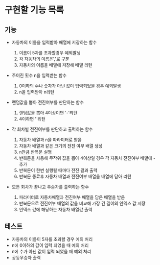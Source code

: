 # 구현할 기능 목록

## 기능

- 자동차의 이름을 입력받아 배열에 저장하는 함수

  1. 이름이 5자를 초과할경우 예외발생
  2. 각 자동차의 이름은','로 구분
  3. 자동차의 이름을 배열에 저장해 배열 리턴

- 주어진 횟수 n을 입력받는 함수

  1. 0이하의 수나 숫자가 아닌 값이 입력되었을 경우 예외발생
  2. n을 입력받아 n리턴

- 랜덤값을 뽑아 전진여부를 판단하는 함수

  1. 랜덤값을 뽑아 4이상이면 '-'리턴
  2. 4이하면 ''리턴

- 각 회차별 전진여부를 판단하고 출력하는 함수

  1. 자동차 배열과 n을 파라미터로 받음
  2. 자동차 배열과 같은 크기의 전진 여부 배열 생성
  3. n만큼 반복문 실행
  4. 반복문을 사용해 무작위 값을 뽑아 4이상일 경우 각 자동차 전진여부 배열에 -추가
  5. 반복문이 한번 실행될 때마다 전진 결과 출력
  6. 반복문 종료후 자동차 배열과 전진여부 배열을 배열에 담아 리턴

- 모든 회차가 끝나고 우승자를 출력하는 함수

  1. 파라미터로 자동차배열과 전진여부 배열을 담은 배열을 받음
  2. 반복문으로 전진여부 배열의 값을 비교해 가장 긴 길이의 인덱스 값 저장
  3. 인덱스 값에 해당하는 자동차 배열값 출력

## 테스트

- 자동차의 이름이 5자를 초과할 경우 예외 처리
- n에 0이하의 값이 입력 되었을 때 예외 처리
- n에 수가 아닌 값이 입력 되었을 때 예외 처리
- 공동우승자 출력
